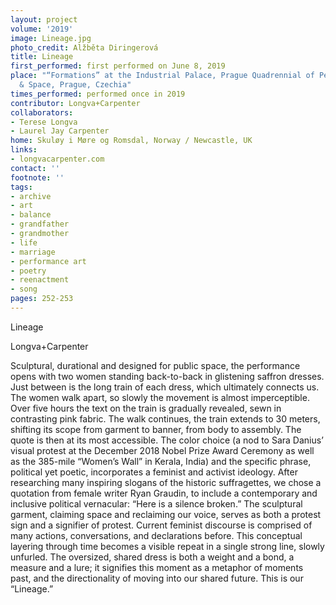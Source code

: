 ```yaml
---
layout: project
volume: '2019'
image: Lineage.jpg
photo_credit: Alžběta Diringerová
title: Lineage
first_performed: first performed on June 8, 2019
place: "“Formations” at the Industrial Palace, Prague Quadrennial of Performance Design
  & Space, Prague, Czechia"
times_performed: performed once in 2019
contributor: Longva+Carpenter
collaborators:
- Terese Longva
- Laurel Jay Carpenter
home: Skuløy i Møre og Romsdal, Norway / Newcastle, UK
links:
- longvacarpenter.com
contact: ''
footnote: ''
tags:
- archive
- art
- balance
- grandfather
- grandmother
- life
- marriage
- performance art
- poetry
- reenactment
- song
pages: 252-253
---
```



Lineage

Longva+Carpenter

Sculptural, durational and designed for public space, the performance opens with two women standing back-to-back in glistening saffron dresses. Just between is the long train of each dress, which ultimately connects us. The women walk apart, so slowly the movement is almost imperceptible. Over five hours the text on the train is gradually revealed, sewn in contrasting pink fabric. The walk continues, the train extends to 30 meters, shifting its scope from garment to banner, from body to assembly. The quote is then at its most accessible. The color choice (a nod to Sara Danius’ visual protest at the December 2018 Nobel Prize Award Ceremony as well as the 385-mile “Women’s Wall” in Kerala, India) and the specific phrase, political yet poetic, incorporates a feminist and activist ideology. After researching many inspiring slogans of the historic suffragettes, we chose a quotation from female writer Ryan Graudin, to include a contemporary and inclusive political vernacular: “Here is a silence broken.” The sculptural garment, claiming space and reclaiming our voice, serves as both a protest sign and a signifier of protest. Current feminist discourse is comprised of many actions, conversations, and declarations before. This conceptual layering through time becomes a visible repeat in a single strong line, slowly unfurled. The oversized, shared dress is both a weight and a bond, a measure and a lure; it signifies this moment as a metaphor of moments past, and the directionality of moving into our shared future. This is our “Lineage.”
